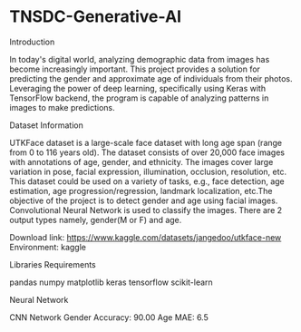 # TNSDC-Generative-AI

Introduction

In today's digital world, analyzing demographic data from images has become increasingly important. This project provides a solution for predicting the gender and approximate age of individuals from their photos. 
Leveraging the power of deep learning, specifically using Keras with TensorFlow backend, the program is capable of analyzing patterns in images to make predictions.

Dataset Information

UTKFace dataset is a large-scale face dataset with long age span (range from 0 to 116 years old). The dataset consists of over 20,000 face images with annotations of age, gender, and ethnicity. 
The images cover large variation in pose, facial expression, illumination, occlusion, resolution, etc. This dataset could be used on a variety of tasks, e.g., face detection, age estimation, age progression/regression,
landmark localization, etc.The objective of the project is to detect gender and age using facial images. Convolutional Neural Network is used to classify the images.
There are 2 output types namely, gender(M or F) and age.

Download link: https://www.kaggle.com/datasets/jangedoo/utkface-new
Environment: kaggle

Libraries Requirements

pandas
numpy
matplotlib
keras
tensorflow
scikit-learn

Neural Network

CNN Network
Gender Accuracy: 90.00 Age MAE: 6.5


